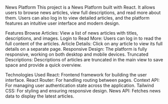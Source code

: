 News Platform
This project is a News Platform built with React. It allows users to browse news articles, view full descriptions, and read more about them. Users can also log in to view detailed articles, and the platform features an intuitive user interface and modern design.

Features
Browse Articles: View a list of news articles with titles, descriptions, and images.
Login to Read More: Users can log in to read the full content of the articles.
Article Details: Click on any article to view its full details on a separate page.
Responsive Design: The platform is fully responsive, working on both desktop and mobile devices.
Truncated Descriptions: Descriptions of articles are truncated in the main view to save space and provide a quick overview.


Technologies Used
React: Frontend framework for building the user interface.
React Router: For handling routing between pages.
Context API: For managing user authentication state across the application.
Tailwind CSS: For styling and ensuring responsive design.
News API: Fetches news data to display the latest articles.
